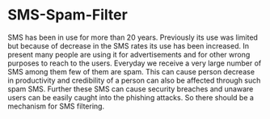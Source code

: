 # SMS-Spam-Filter
SMS has been in use for more than 20 years. Previously its use was limited but because of decrease in the SMS rates its use has been increased. In present many people are using it for advertisements and for other wrong purposes to reach to the users. Everyday we receive a very large number of SMS among them few of them are spam. This can cause person decrease in productivity and credibility of a person can also be affected through such spam SMS. Further these SMS can cause security breaches and unaware users can be easily caught into the phishing attacks. So there should be a mechanism for SMS filtering.
